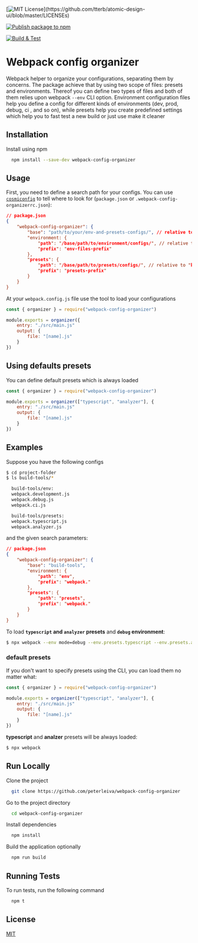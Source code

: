 [![MIT License](https://img.shields.io/apm/l/atomic-design-ui.svg?)](https://github.com/tterb/atomic-design-ui/blob/master/LICENSEs)

[![Publish package to npm](https://github.com/peterleiva/webpack-config-organizer/actions/workflows/npm-publish.yml/badge.svg)](https://github.com/peterleiva/webpack-config-organizer/actions/workflows/npm-publish.yml)

[![Build & Test](https://github.com/peterleiva/webpack-config-organizer/actions/workflows/build-test.yml/badge.svg)](https://github.com/peterleiva/webpack-config-organizer/actions/workflows/build-test.yml)

# Webpack config organizer

Webpack helper to organize your configurations, separating
them by concerns. The package achieve that by using two scope
of files: presets and environments. Thereof you can define two
types of files and both of them relies upon webpack `--env` CLI
option. Environment configuration files help you define a config
for different kinds of environments (dev, prod, debug, ci , and so on),
while presets help you create predefined settings which help you
to fast test a new build or just use make it cleaner

## Installation

Install using npm

```bash
  npm install --save-dev webpack-config-organizer
```

## Usage

First, you need to define a search path for your configs. You can use
[`cosmiconfig`](https://github.com/davidtheclark/cosmiconfig)
to tell where to look for (`package.json` or `.webpack-config-organizerrc.json`):

```json
// package.json
{
    "webpack-config-organizer": {
        "base": "path/to/your/env-and-presets-configs/", // relative to your project folder
        "environment: {
            "path": "/base/path/to/environment/configs/", // relative to "base"
            "prefix": "env-files-prefix"
        },
        "presets": {
            "path": "/base/path/to/presets/configs/", // relative to "base"
            "prefix": "presets-prefix"
        }
    }
}
```

At your `webpack.config.js` file use the tool to load your
configurations

```javascript
const { organizer } = require("webpack-config-organizer")

module.exports = organizer({
    entry: "./src/main.js"
    output: {
        file: "[name].js"
    }
})
```

## Using defaults presets

You can define default presets which is always loaded

```javascript
const { organizer } = require("webpack-config-organizer")

module.exports = organizer(["typescript", "analyzer"], {
    entry: "./src/main.js"
    output: {
        file: "[name].js"
    }
})
```

## Examples

Suppose you have the following configs

```bash
$ cd project-folder
$ ls build-tools/*

  build-tools/env:
  webpack.development.js
  webpack.debug.js
  webpack.ci.js

  build-tools/presets:
  webpack.typescript.js
  webpack.analyzer.js
```

and the given search parameters:

```json
// package.json
{
    "webpack-config-organizer": {
        "base": "build-tools",
        "environment: {
            "path": "env",
            "prefix": "webpack."
        },
        "presets": {
            "path": "presets",
            "prefix": "webpack."
        }
    }
}
```

To load **`typescript` and `analyzer` presets** and **`debug` environment**:

```bash
$ npx webpack --env mode=debug --env.presets.typescript --env.presets.analyzer
```

### default presets

If you don't want to specify presets using the CLI, you can load them
no matter what:

```javascript
const { organizer } = require("webpack-config-organizer")

module.exports = organizer(["typescript", "analyzer"], {
    entry: "./src/main.js"
    output: {
        file: "[name].js"
    }
})
```

**typescript** and **analzer** presets will be always loaded:

```bash
$ npx webpack
```

## Run Locally

Clone the project

```bash
  git clone https://github.com/peterleiva/webpack-config-organizer
```

Go to the project directory

```bash
  cd webpack-config-organizer
```

Install dependencies

```bash
  npm install
```

Build the application optionally

```bash
  npm run build
```

## Running Tests

To run tests, run the following command

```bash
  npm t
```

## License

[MIT](https://choosealicense.com/licenses/mit/)
